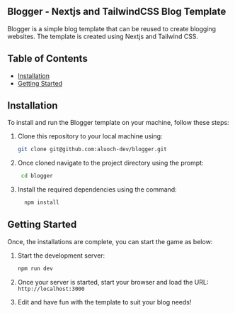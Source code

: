 ## Blogger - Nextjs and TailwindCSS Blog Template

Blogger is a simple blog template that can be reused to create blogging websites. The template is created using Nextjs and Tailwind CSS. 

## Table of Contents

- [Installation](#installation)
- [Getting Started](#getting-started)


## Installation

To install and run the Blogger template on your machine, follow these steps:

1. Clone this repository to your local machine using:

   ```bash
   git clone git@github.com:aluoch-dev/blogger.git


2. Once cloned navigate to the project directory using the prompt:
   
   ```bash
    cd blogger

4. Install the required dependencies using the command:

   ```bash   
     npm install

  ## Getting Started

Once, the installations are complete, you can start the game as below:

1. Start the development server:

   ```bash
   npm run dev

2. Once your server is started, start your browser and load the URL: `http://localhost:3000`
3. Edit and have fun with the template to suit your blog needs!
